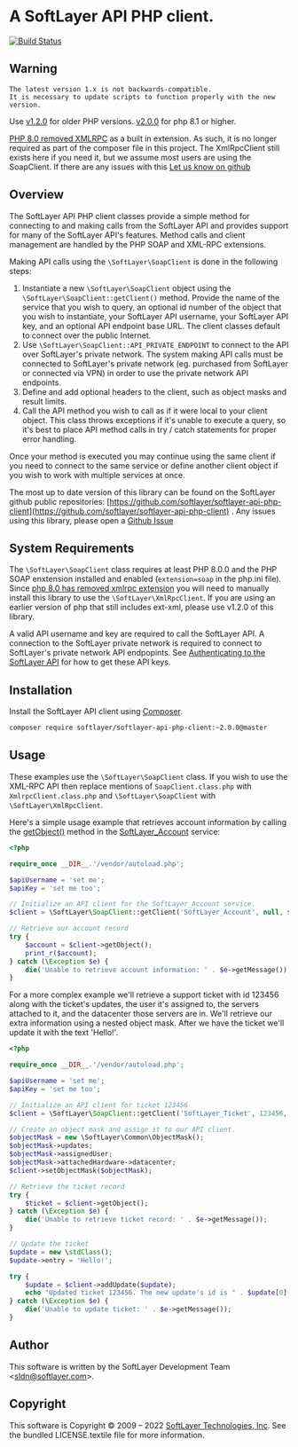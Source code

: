 # A SoftLayer API PHP client.

[![Build Status](https://travis-ci.org/softlayer/softlayer-api-php-client.svg?branch=master)](https://travis-ci.org/softlayer/softlayer-api-php-client)

## Warning

```
The latest version 1.x is not backwards-compatible.
It is necessary to update scripts to function properly with the new version.
```

Use [v1.2.0](https://github.com/softlayer/softlayer-api-php-client/releases/tag/v1.2) for older PHP versions. [v2.0.0](https://github.com/softlayer/softlayer-api-php-client/releases/tag/v2.0.0) for php 8.1 or higher.

[PHP 8.0 removed XMLRPC](https://php.watch/versions/8.0/xmlrpc) as a built in extension. As such, it is no longer required as part of the composer file in this project. The XmlRpcClient still exists here if you need it, but we assume most users are using the SoapClient. If there are any issues with this [Let us know on github](https://github.com/softlayer/softlayer-api-php-client/issues)

## Overview

The SoftLayer API PHP client classes provide a simple method for connecting to and making calls from the SoftLayer API and provides support for many of the SoftLayer API's features. Method calls and client management are handled by the PHP SOAP and XML-RPC extensions.

Making API calls using the `\SoftLayer\SoapClient` is done in the following steps:

1. Instantiate a new `\SoftLayer\SoapClient` object using the `\SoftLayer\SoapClient::getClient()` method. Provide the name of the service that you wish to query, an optional id number of the object that you wish to instantiate, your SoftLayer API username, your SoftLayer API key, and an optional API endpoint base URL. The client classes default to connect over the public Internet. 
2. Use `\SoftLayer\SoapClient::API_PRIVATE_ENDPOINT` to connect to the API over SoftLayer's private network. The system making API calls must be connected to SoftLayer's private network (eg. purchased from SoftLayer or connected via VPN) in order to use the private network API endpoints.
3. Define and add optional headers to the client, such as object masks and result limits.
4. Call the API method you wish to call as if it were local to your client object. This class throws exceptions if it's unable to execute a query, so it's best to place API method calls in try / catch statements for proper error handling.

Once your method is executed you may continue using the same client if you need to connect to the same service or define another client object if you wish to work with multiple services at once.


The most up to date version of this library can be found on the SoftLayer github public repositories: [https://github.com/softlayer/softlayer-api-php-client](https://github.com/softlayer/softlayer-api-php-client) . Any issues using this library, please open a [Github Issue](https://github.com/softlayer/softlayer-api-php-client/issues)


## System Requirements

The `\SoftLayer\SoapClient` class requires at least PHP 8.0.0 and the PHP SOAP enxtension installed and enabled (`extension=soap` in the php.ini file). 
Since [php 8.0 has removed xmlrpc extension](https://php.watch/versions/8.0/xmlrpc) you will need to manually install this library to use the `\SoftLayer\XmlRpcClient`. If you are using an earlier version of php that still includes ext-xml, please use v1.2.0 of this library.

A valid API username and key are required to call the SoftLayer API. A connection to the SoftLayer private network is required to connect to SoftLayer's private network API endpopints. See [Authenticating to the SoftLayer API](https://sldn.softlayer.com/article/authenticating-softlayer-api/) for how to get these API keys.

## Installation

Install the SoftLayer API client using [Composer](https://getcomposer.org/).
```bash
composer require softlayer/softlayer-api-php-client:~2.0.0@master
```

## Usage

These examples use the `\SoftLayer\SoapClient` class. If you wish to use the XML-RPC API then replace mentions of `SoapClient.class.php` with `XmlrpcClient.class.php` and `\SoftLayer\SoapClient` with `\SoftLayer\XmlRpcClient`.

Here's a simple usage example that retrieves account information by calling the [getObject()](http://sldn.softlayer.com/reference/services/SoftLayer_Account/getObject) method in the [SoftLayer_Account](http://sldn.softlayer.com/reference/services/SoftLayer_Account) service:

```php
<?php

require_once __DIR__.'/vendor/autoload.php';

$apiUsername = 'set me';
$apiKey = 'set me too';

// Initialize an API client for the SoftLayer_Account service.
$client = \SoftLayer\SoapClient::getClient('SoftLayer_Account', null, $apiUsername, $apiKey);

// Retrieve our account record
try {
    $account = $client->getObject();
    print_r($account);
} catch (\Exception $e) {
    die('Unable to retrieve account information: ' . $e->getMessage());
}
```

For a more complex example we'll retrieve a support ticket with id 123456 along with the ticket's updates, the user it's assigned to, the servers attached to it, and the datacenter those servers are in. We'll retrieve our extra information using a nested object mask. After we have the ticket we'll update it with the text 'Hello!'.

```php
<?php

require_once __DIR__.'/vendor/autoload.php';

$apiUsername = 'set me';
$apiKey = 'set me too';

// Initialize an API client for ticket 123456
$client = \SoftLayer\SoapClient::getClient('SoftLayer_Ticket', 123456, $apiUsername, $apiKey);

// Create an object mask and assign it to our API client.
$objectMask = new \SoftLayer\Common\ObjectMask();
$objectMask->updates;
$objectMask->assignedUser;
$objectMask->attachedHardware->datacenter;
$client->setObjectMask($objectMask);

// Retrieve the ticket record
try {
    $ticket = $client->getObject();
} catch (\Exception $e) {
    die('Unable to retrieve ticket record: ' . $e->getMessage());
}

// Update the ticket
$update = new \stdClass();
$update->entry = 'Hello!';

try {
    $update = $client->addUpdate($update);
    echo "Updated ticket 123456. The new update's id is " . $update[0]->id . '.');
} catch (\Exception $e) {
    die('Unable to update ticket: ' . $e->getMessage());
}
```

## Author

This software is written by the SoftLayer Development Team <[sldn@softlayer.com](mailto:sldn@softlayer.com)>.

## Copyright

This software is Copyright &copy; 2009 – 2022 [SoftLayer Technologies, Inc](http://www.softlayer.com/). See the bundled LICENSE.textile file for more information.
